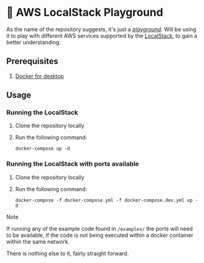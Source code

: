 # 🛝 AWS LocalStack Playground

 As the name of the repository suggests, it's just a [*playground*](https://dictionary.cambridge.org/dictionary/english/playground).
 Will be using it to play with different AWS services supported by the [LocalStack](https://docs.localstack.cloud/overview/), to gain a better understanding.

## Prerequisites

1. [Docker for desktop](https://docs.docker.com/desktop/)

## Usage

### Running the LocalStack

1. Clone the repository locally
2. Run the following command:

   ```shell
   docker-compose up -d
   ```

### Running the LocalStack with ports available

1. Clone the repository locally
2. Run the following command:

   ```shell
   docker-compose -f docker-compose.yml -f docker-compose.dev.yml up -d
   ```

> [!NOTE]
>
> If running any of the example code found in `/examples/` the ports will need to be available, if the code is not
> being executed within a docker container within the same network.

There is nothing else to it, fairly straight forward.
